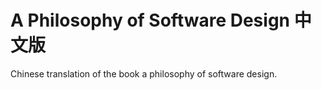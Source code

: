 # A Philosophy of Software Design 中文版
Chinese translation of the book a philosophy of software design.
